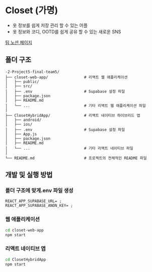 # Closet (가명)

- 옷 정보를 쉽게 저장 관리 할 수 있는 어플
- 옷 정보와 코디, OOTD를 쉽게 공유 할 수 있는 새로운 SNS

[팀 노션 페이지](https://www.notion.so/prgrms/Team5-bded17286b6c47f4bccc46f88fef0c3d)

## 폴더 구조

```
-2-Project5-final-team5/
├── closet-web-app/                # 리액트 웹 애플리케이션
│   ├── public/
│   ├── src/
│   ├── .env                       # Supabase 설정 파일
│   ├── package.json
│   ├── README.md
│   └── ...                        # 기타 리액트 웹 애플리케이션 파일
│
├── ClosetHybridApp/               # 리액트 네이티브 하이브리드 앱
│   ├── android/
│   ├── ios/
│   ├── .env                       # Supabase 설정 파일
│   ├── App.js
│   ├── package.json
│   ├── README.md
│   └── ...                        # 기타 리액트 네이티브 파일
│
└── README.md                      # 프로젝트의 전체적인 README 파일
```

## 개발 및 실행 방법

### 폴더 구조에 맞게.env 파일 생성

```
REACT_APP_SUPABASE_URL= ;
REACT_APP_SUPABASE_ANON_KEY= ;
```

### 웹 애플리케이션

```bash
cd closet-web-app
npm start
```

### 리액트 네이티브 앱

```bash
cd ClosetHybridApp
npm start
```
